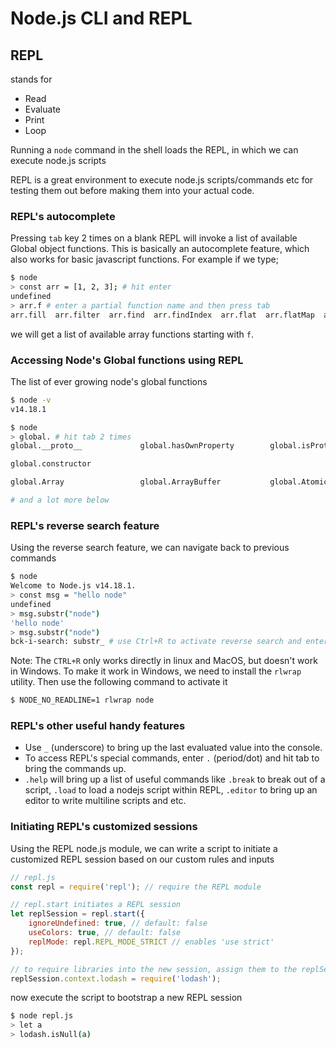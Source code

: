 # Node.js CLI and REPL

## REPL
stands for
- Read
- Evaluate
- Print
- Loop

Running a `node` command in the shell loads the REPL, in which we can execute node.js scripts

REPL is a great environment to execute node.js scripts/commands etc for testing them out before making them into your actual code.

### REPL's autocomplete

Pressing `tab` key 2 times on a blank REPL will invoke a list of available Global object functions. This is basically an autocomplete feature, which also works for basic javascript functions. For example if we type;
```bash
$ node
> const arr = [1, 2, 3]; # hit enter
undefined
> arr.f # enter a partial function name and then press tab
arr.fill  arr.filter  arr.find  arr.findIndex  arr.flat  arr.flatMap  arr.forEach
```
we will get a list of available array functions starting with `f`.

### Accessing Node's Global functions using REPL
The list of ever growing node's global functions

```bash
$ node -v
v14.18.1

$ node
> global. # hit tab 2 times
global.__proto__             global.hasOwnProperty        global.isPrototypeOf         global.propertyIsEnumerable  global.toLocaleString        global.toString              global.valueOf

global.constructor

global.Array                 global.ArrayBuffer           global.Atomics               global.BigInt                global.BigInt64Array         global.BigUint64Array        global.Boolean               global.Buffer ...

# and a lot more below
```

### REPL's reverse search feature
Using the reverse search feature, we can navigate back to previous commands
```bash
$ node
Welcome to Node.js v14.18.1.
> const msg = "hello node"
undefined
> msg.substr("node")
'hello node'
> msg.substr("node")
bck-i-search: substr_ # use Ctrl+R to activate reverse search and enter the keywords to look-up for the previously entered statements/scripts
```

Note: The `CTRL+R` only works directly in linux and MacOS, but doesn't work in Windows. To make it work in Windows, we need to install the `rlwrap` utility. Then use the following command to activate it
```bash
$ NODE_NO_READLINE=1 rlwrap node
```

### REPL's other useful handy features

- Use `_` (underscore) to bring up the last evaluated value into the console.
- To access REPL's special commands, enter `.` (period/dot) and hit tab to bring the commands up.
- `.help` will bring up a list of useful commands like `.break` to break out of a script, `.load` to load a nodejs script within REPL, `.editor` to bring up an editor to write multiline scripts and etc.

### Initiating REPL's customized sessions
Using the REPL node.js module, we can write a script to initiate a customized REPL session based on our custom rules and inputs

```javascript
// repl.js
const repl = require('repl'); // require the REPL module

// repl.start initiates a REPL session
let replSession = repl.start({
    ignoreUndefined: true, // default: false
    useColors: true, // default: false
    replMode: repl.REPL_MODE_STRICT // enables 'use strict'
});

// to require libraries into the new session, assign them to the replSession.context variable
replSession.context.lodash = require('lodash');
```
now execute the script to bootstrap a new REPL session
```bash
$ node repl.js
> let a
> lodash.isNull(a)
```